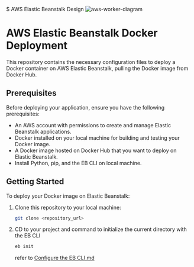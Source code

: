 $ AWS Elastic Beanstalk Design
![aws-worker-diagram](https://github.com/mochigome-git/aws-architecture/assets/106659178/6de2b52f-ae47-421d-a965-f4f51a3207d0)

# AWS Elastic Beanstalk Docker Deployment

This repository contains the necessary configuration files to deploy a Docker container on AWS Elastic Beanstalk, pulling the Docker image from Docker Hub.

## Prerequisites

Before deploying your application, ensure you have the following prerequisites:

- An AWS account with permissions to create and manage Elastic Beanstalk applications.
- Docker installed on your local machine for building and testing your Docker image.
- A Docker image hosted on Docker Hub that you want to deploy on Elastic Beanstalk.
- Install Python, pip, and the EB CLI on local machine.

## Getting Started

To deploy your Docker image on Elastic Beanstalk:

1. Clone this repository to your local machine:

   ```bash
   git clone <repository_url>
   ```

2. CD to your project and command to initialize the current directory with the EB CLI

   ```bash
   eb init
   ```
   refer to [Configure the EB CLI.md](https://github.com/yourusername/aws-architecture/blob/main/Elastic%20Beanstalk%20Workers/EB%20CLI/Configure%20the%20EB%20CLI.md)


